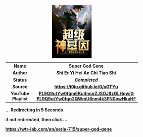 
<meta charset="UTF-8">
<meta name="viewport" content="width=device-width, initial-scale=1.0">
<meta http-equiv="refresh" content="5;url=https://wtr-lab.com/en/serie-715/super-god-gene">

<div style='margin: auto; width: 85%; padding: 10px;'>

<img src=".image/sgg.webp" style='display: block; margin: auto; width: 30%;'>

| | |
| :---: | :---: |
| **Name** | **Super God Gene** |
| **Author** | **Shi Er Yi Hei An Chi Tian Shi** |
| **Status** | ***Completed*** |
| **Source** | **https://i0iu.github.io/0/sGTYu** |
| **YouTube Playlist** | [**PL9Q9utYw0fqmEKu4murZJSOJ8zGLHqwjG**](https://www.youtube.com/playlist?list=PL9Q9utYw0fqmEKu4murZJSOJ8zGLHqwjG) <br> [**PL9Q9utYw0fqn2QWmU6nm4k3FN0owHkaHF**](https://www.youtube.com/playlist?list=PL9Q9utYw0fqn2QWmU6nm4k3FN0owHkaHF) |

**... Redirecting in 5 Seconds**

**if not redirected, then click ...**

**https://wtr-lab.com/en/serie-715/super-god-gene**

</div>
